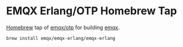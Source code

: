 # EMQX Erlang/OTP Homebrew Tap

[Homebrew](https://brew.sh/) tap of [emqx/otp](https://github.com/emqx/otp) for building [emqx](https://github.com/emqx/otp).

```
brew install emqx/emqx-erlang/emqx-erlang
```
